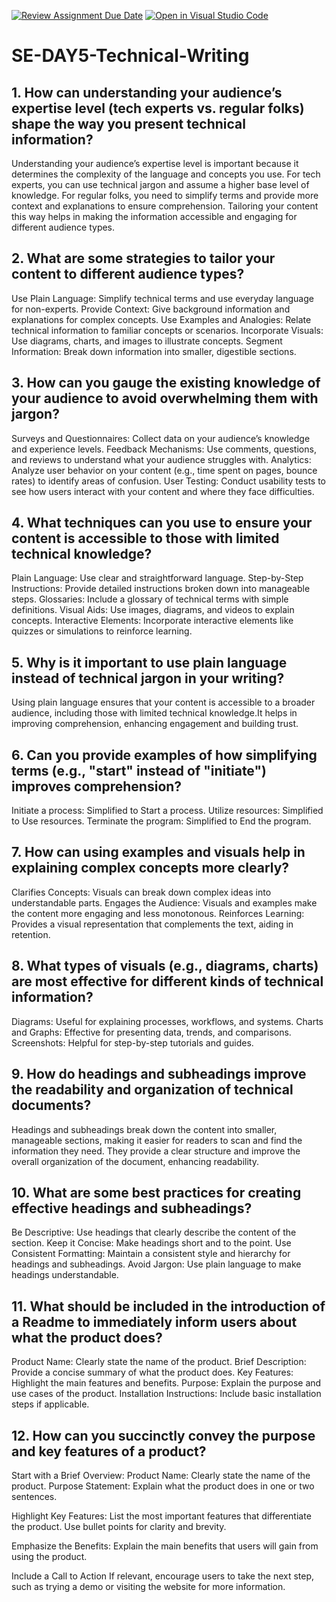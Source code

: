 [![Review Assignment Due Date](https://classroom.github.com/assets/deadline-readme-button-22041afd0340ce965d47ae6ef1cefeee28c7c493a6346c4f15d667ab976d596c.svg)](https://classroom.github.com/a/zsAR-pyY)
[![Open in Visual Studio Code](https://classroom.github.com/assets/open-in-vscode-2e0aaae1b6195c2367325f4f02e2d04e9abb55f0b24a779b69b11b9e10269abc.svg)](https://classroom.github.com/online_ide?assignment_repo_id=18472625&assignment_repo_type=AssignmentRepo)
# SE-DAY5-Technical-Writing
## 1. How can understanding your audience’s expertise level (tech experts vs. regular folks) shape the way you present technical information?

Understanding your audience’s expertise level is important because it determines the complexity of the language and concepts you use. For tech experts, you can use technical jargon and assume a higher base level of knowledge. For regular folks, you need to simplify terms and provide more context and explanations to ensure comprehension. Tailoring your content this way helps in making the information accessible and engaging for different audience types.

## 2. What are some strategies to tailor your content to different audience types?

Use Plain Language: Simplify technical terms and use everyday language for non-experts.
Provide Context: Give background information and explanations for complex concepts.
Use Examples and Analogies: Relate technical information to familiar concepts or scenarios.
Incorporate Visuals: Use diagrams, charts, and images to illustrate concepts.
Segment Information: Break down information into smaller, digestible sections.

## 3. How can you gauge the existing knowledge of your audience to avoid overwhelming them with jargon?

Surveys and Questionnaires: Collect data on your audience’s knowledge and experience levels.
Feedback Mechanisms: Use comments, questions, and reviews to understand what your audience struggles with.
Analytics: Analyze user behavior on your content (e.g., time spent on pages, bounce rates) to identify areas of confusion.
User Testing: Conduct usability tests to see how users interact with your content and where they face difficulties.


## 4. What techniques can you use to ensure your content is accessible to those with limited technical knowledge?

Plain Language: Use clear and straightforward language.
Step-by-Step Instructions: Provide detailed instructions broken down into manageable steps.
Glossaries: Include a glossary of technical terms with simple definitions.
Visual Aids: Use images, diagrams, and videos to explain concepts.
Interactive Elements: Incorporate interactive elements like quizzes or simulations to reinforce learning.


## 5. Why is it important to use plain language instead of technical jargon in your writing?

Using plain language ensures that your content is accessible to a broader audience, including those with limited technical knowledge.It helps in improving comprehension, enhancing engagement and building trust.


## 6. Can you provide examples of how simplifying terms (e.g., "start" instead of "initiate") improves comprehension?

Initiate a process: Simplified to Start a process.
Utilize resources: Simplified to Use resources.
Terminate the program: Simplified to End the program.


## 7. How can using examples and visuals help in explaining complex concepts more clearly?

Clarifies Concepts: Visuals can break down complex ideas into understandable parts.
Engages the Audience: Visuals and examples make the content more engaging and less monotonous.
Reinforces Learning: Provides a visual representation that complements the text, aiding in retention.


## 8. What types of visuals (e.g., diagrams, charts) are most effective for different kinds of technical information?

Diagrams: Useful for explaining processes, workflows, and systems.
Charts and Graphs: Effective for presenting data, trends, and comparisons.
Screenshots: Helpful for step-by-step tutorials and guides.


## 9. How do headings and subheadings improve the readability and organization of technical documents?

Headings and subheadings break down the content into smaller, manageable sections, making it easier for readers to scan and find the information they need. They provide a clear structure and improve the overall organization of the document, enhancing readability.


## 10. What are some best practices for creating effective headings and subheadings?

Be Descriptive: Use headings that clearly describe the content of the section.
Keep it Concise: Make headings short and to the point.
Use Consistent Formatting: Maintain a consistent style and hierarchy for headings and subheadings.
Avoid Jargon: Use plain language to make headings understandable.


## 11. What should be included in the introduction of a Readme to immediately inform users about what the product does?

Product Name: Clearly state the name of the product.
Brief Description: Provide a concise summary of what the product does.
Key Features: Highlight the main features and benefits.
Purpose: Explain the purpose and use cases of the product.
Installation Instructions: Include basic installation steps if applicable.


## 12. How can you succinctly convey the purpose and key features of a product?

Start with a Brief Overview:
Product Name: Clearly state the name of the product.
Purpose Statement: Explain what the product does in one or two sentences.

Highlight Key Features:
List the most important features that differentiate the product.
Use bullet points for clarity and brevity.

Emphasize the Benefits:
Explain the main benefits that users will gain from using the product.

Include a Call to Action
If relevant, encourage users to take the next step, such as trying a demo or visiting the website for more information.

